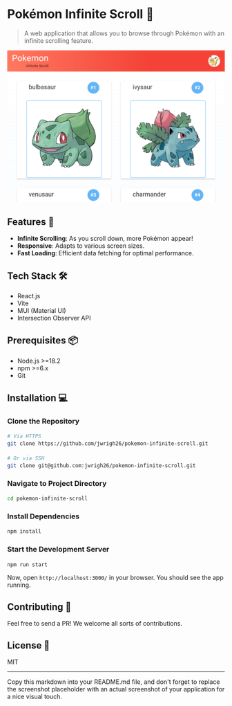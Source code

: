 # Pokémon Infinite Scroll 🌱

> A web application that allows you to browse through Pokémon with an infinite scrolling feature.

![Pokémon Infinite Scroll Screenshot](./src/assets/screenshot.png)  <!-- Replace with your app screenshot -->

## Features 🌟

- **Infinite Scrolling**: As you scroll down, more Pokémon appear!
- **Responsive**: Adapts to various screen sizes.
- **Fast Loading**: Efficient data fetching for optimal performance.

## Tech Stack 🛠️

- React.js
- Vite
- MUI (Material UI)
- Intersection Observer API

## Prerequisites 📦

- Node.js >=18.2
- npm >=6.x
- Git

## Installation 💻

### Clone the Repository

```bash
# Via HTTPS
git clone https://github.com/jwrigh26/pokemon-infinite-scroll.git

# Or via SSH
git clone git@github.com:jwrigh26/pokemon-infinite-scroll.git
```

### Navigate to Project Directory

```bash
cd pokemon-infinite-scroll
```

### Install Dependencies

```bash
npm install
```

### Start the Development Server

```bash
npm run start
```

Now, open `http://localhost:3000/` in your browser. You should see the app running.

## Contributing 🤝

Feel free to send a PR! We welcome all sorts of contributions.

## License 📃

MIT

---

Copy this markdown into your README.md file, and don't forget to replace the screenshot placeholder with an actual screenshot of your application for a nice visual touch.
